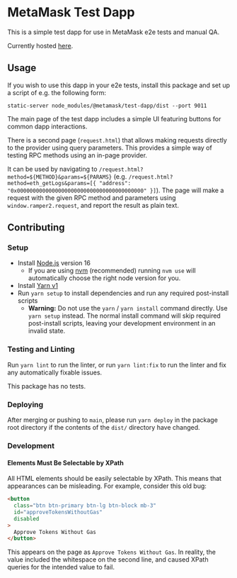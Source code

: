 # MetaMask Test Dapp

This is a simple test dapp for use in MetaMask e2e tests and manual QA.

Currently hosted [here](https://metamask.github.io/test-dapp/).

## Usage

If you wish to use this dapp in your e2e tests, install this package and set up a script of e.g. the following form:

```shell
static-server node_modules/@metamask/test-dapp/dist --port 9011
```

The main page of the test dapp includes a simple UI featuring buttons for common dapp interactions.

There is a second page (`request.html`) that allows making requests directly to the provider using query parameters. This provides a simple way of testing RPC methods using an in-page provider.

It can be used by navigating to `/request.html?method=${METHOD}&params=${PARAMS}` (e.g. `/request.html?method=eth_getLogs&params=[{ "address": "0x0000000000000000000000000000000000000000" }]`). The page will make a request with the given RPC method and parameters using `window.ramper2.request`, and report the result as plain text.

## Contributing

### Setup

- Install [Node.js](https://nodejs.org) version 16
  - If you are using [nvm](https://github.com/creationix/nvm#installation) (recommended) running `nvm use` will automatically choose the right node version for you.
- Install [Yarn v1](https://yarnpkg.com/en/docs/install)
- Run `yarn setup` to install dependencies and run any required post-install scripts
  - **Warning:** Do not use the `yarn` / `yarn install` command directly. Use `yarn setup` instead. The normal install command will skip required post-install scripts, leaving your development environment in an invalid state.

### Testing and Linting

Run `yarn lint` to run the linter, or run `yarn lint:fix` to run the linter and fix any automatically fixable issues.

This package has no tests.

### Deploying

After merging or pushing to `main`, please run `yarn deploy` in the package root directory if the contents of the `dist/` directory have changed.

### Development

#### Elements Must Be Selectable by XPath

All HTML elements should be easily selectable by XPath.
This means that appearances can be misleading.
For example, consider this old bug:

```html
<button
  class="btn btn-primary btn-lg btn-block mb-3"
  id="approveTokensWithoutGas"
  disabled
>
  Approve Tokens Without Gas
</button>
```

This appears on the page as `Approve Tokens Without Gas`. In reality, the value included the whitespace on the second line, and caused XPath queries for the intended value to fail.
